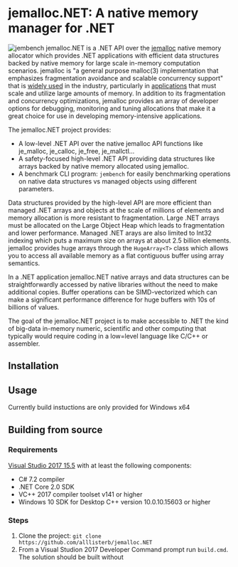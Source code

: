 # jemalloc.NET: A native memory manager for .NET

![jembench](https://lh3.googleusercontent.com/9zFHRdddwBezYJGb2jgMGHT3lgDTFmBAcJ_s8NgOdmAF1nz1-sF-0p9ZMOjeFVc-HAJHMRyLNmO02aHjWL8F9JWlqPHmiypdcmDhSx8SK8unzENOE7sG7ZCEOZLvI5nSTk_H8DpKoQ=w958-h521-no)
jemalloc.NET is a .NET API over the [jemalloc](http://jemalloc.net/) native memory allocator which provides .NET applications with efficient data structures backed by native memory for large scale in-memory computation scenarios. jemalloc is "a general purpose malloc(3) implementation that emphasizes fragmentation avoidance and scalable concurrency support" that is [widely used](http://highscalability.com/blog/2015/3/17/in-memory-computing-at-aerospike-scale-when-to-choose-and-ho.html) in the industry, particularly in [applications](http://highscalability.com/blog/2015/3/17/in-memory-computing-at-aerospike-scale-when-to-choose-and-ho.html) that must scale and utilize large amounts of memory. In addition to its fragmentation and concurrency optimizations, jemalloc provides an array of developer options for debugging, monitoring and tuning allocations that make it a great choice for use in developing memory-intensive applications. 

The jemalloc.NET project provides:
* A low-level .NET API over the native jemalloc API functions like je_malloc, je_calloc, je_free, je_mallctl...
* A safety-focused high-level .NET API providing data structures like arrays backed by native memory allocated using jemalloc.
* A benchmark CLI program: `jembench` for easily benchmarking operations on native data structures vs managed objects using different parameters.

Data structures provided by the high-level API are more efficient than managed .NET arrays and objects at the scale of millions of elements and memory allocation is more resistant to fragmentation. Large .NET arrays must be allocated on the Large Object Heap which leads to fragmentation and lower performance. Managed .NET arays are also limited to Int32 indexing which puts a maximum size on arrays at about 2.5 billion elements. jemalloc provides huge arrays through the `HugeArray<T>` class which allows you to access all available memory as a flat contiguous buffer using array semantics.

In a .NET application jemalloc.NET native arrays and data structures can be straightforwardly accessed by native libraries without the need to make additional copies. Buffer operations can be SIMD-vectorized which can make a significant performance difference for huge buffers with 10s of billions of values. 

The goal of the jemalloc.NET project is to make accessible to .NET the kind of big-data in-memory numeric, scientific and other computing that typically would require coding in a low=level language like C/C++ or assembler.



## Installation



## Usage

Currently build instuctions are only provided for Windows x64


## Building from source

### Requirements

[Visual Studio 2017 15.5](https://www.visualstudio.com/en-us/news/releasenotes/vs2017-relnotes#15.5.1)
with at least the following components:
* C# 7.2 compiler
* .NET Core 2.0 SDK
* VC++ 2017 compiler toolset v141 or higher
* Windows 10 SDK for Desktop C++ version 10.0.10.15603 or higher

### Steps
1. Clone the project: `git clone https://github.com/alllisterb/jemalloc.NET`
2. From a Visual Studion 2017 Developer Command prompt run `build.cmd`. The solution should be built without
